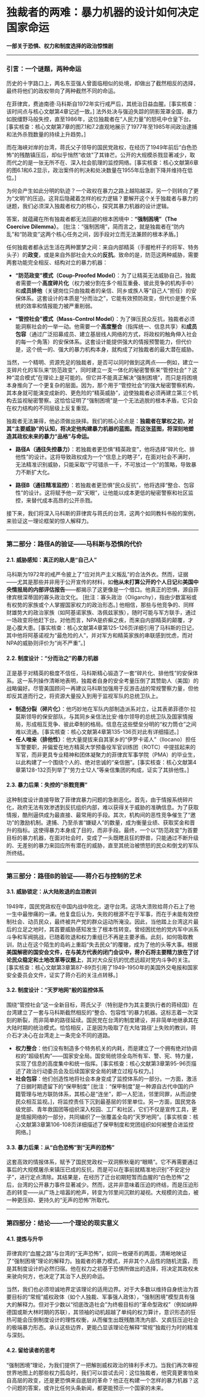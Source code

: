 # 独裁者的两难：暴力机器的设计如何决定国家命运

**一部关于恐惧、权力和制度选择的政治惊悚剧**

---

### 引言：一个谜题，两种命运

历史的十字路口上，两名东亚强人曾面临相似的处境，却做出了截然相反的选择，最终将他们的政权带向了两种截然不同的命运。

在菲律宾，费迪南德·马科斯自1972年实行戒严后，其统治日益血腥。[事实核查：该时间点与核心文献第4章记述一致。] 法外处决与强迫失踪的阴影笼罩全国，暴力如脱缰野马般失控，直至1986年，这位独裁者在“人民力量”的怒吼中仓皇下台。[事实核查：核心文献第7章的图7.1和7.2直观地展示了1977年至1985年间政治逮捕和法外杀戮数量的持续上升趋势。]

而在海峡对岸的台湾，蒋氏父子领导的国民党政权，在经历了1949年前后“白色恐怖”的残酷镇压后，却似乎悄然“收敛”了其锋芒。公开的大规模杀戮显著减少，取而代之的是一张无所不在、深入社会肌理的监控网络。[事实核查：核心文献第6章的图6.1和6.2显示，政治案件的判决和处决数量在1955年后急剧下降并维持在低位。]

为何会产生如此分明的轨迹？一个政权在暴力之路上越陷越深，另一个则转向了更为“文明”的压迫。这背后隐藏着怎样的权力逻辑？要解开这个关于独裁者与暴力的谜题，我们必须深入独裁者权力的核心，探究其暴力机器的设计逻辑。

答案，就蕴藏在所有独裁者都无法回避的根本困境中：**“强制困境”（The Coercive Dilemma）**。
[批注：“强制困境”，简而言之，就是独裁者在“防内乱”和“防政变”这两个核心任务之间，因手段对立而无法兼顾的根本矛盾。]

任何独裁者都永远生活在两种噩梦之间：来自内部精英（手握枪杆子的将军、特务头子）的**政变**，或是来自外部社会大众的**反抗**。致命的是，防范这两种威胁，需要两套功能完全相反、结构对立的暴力机器：

*   **“防范政变”模式（Coup-Proofed Model）**：为了让精英无法威胁自己，独裁者需要一个**高度碎片化**（权力被分割在多个相互重叠、彼此竞争的机构手中）和**成员排他**（关键岗位只由独裁者的亲信、同乡或族人等“自己人”担任）的安保体系。这套设计的本质是“分而治之”，它能有效预防政变，但代价是整个系统的效率和情报能力被严重削弱。

*   **“管控社会”模式（Mass-Control Model）**：为了弹压民众反抗，独裁者必须能洞察社会的一举一动。他需要一个**高度整合**（指挥统一、信息共享）和**成员包容**（通过广泛招募成员、建立基层线人网络的方式，将政权的触角伸入社会的每一个角落）的安保体系。这套设计能提供强大的情报预警能力，但代价是，这个统一的、强大的暴力机构本身，就构成了对独裁者的最大潜在威胁。

当然，一个精明、资源充足的独裁者，是否可以同时做到这两点——例如，建立一支碎片化的军队来“防范政变”，同时建立一支一体化的秘密警察来“管控社会”？这种“混合模式”在理论上是可能的。但它并不能真正解决“强制困境”，而只是将困境本身推向了一个更复杂的层面。因为，那个用于“管控社会”的强大秘密警察机构，其本身就可能演变成新的、更危险的“精英威胁”，迫使独裁者必须再建立第三个机构去监视秘密警察。这恰恰证明了“强制困境”是一个无法逃脱的根本矛盾，它只会在权力结构的不同层级上反复重现。

独裁者无法兼得，他必须做出抉择。我们的核心论点是：**独裁者在掌权之初，对其“主要威胁”的认知，将决定他构建暴力机器的蓝图。而这张蓝图，将深刻地塑造其政权未来的暴力“品格”与命运。**

*   **路径A（通往失控暴力）**：若独裁者更恐惧“精英政变”，他将选择“碎片化、排他性”的设计。这将导致政权成为一个“信息上的瞎子”，在面对社会不满时，无法精准识别威胁，只能采取“宁可错杀一千，不可放过一个”的策略，导致暴力不断扩大化。

*   **路径B（通往精准监控）**：若独裁者更恐惧“民众反抗”，他将选择“整合、包容性”的设计。这将赋予他一双“天眼”，让他能以成本更低的秘密警察和社区监控，来替代成本高昂的公开杀戮。

接下来，我们将深入马科斯的菲律宾与蒋氏的台湾，这两个如同教科书般的案例，来验证这一理论框架的惊人解释力。

---

### 第二部分：路径A的验证——马科斯与恐惧的代价

#### 2.1. 威胁感知：真正的敌人是“自己人”

马科斯为1972年的戒严令披上了“应对共产主义叛乱”的合法外衣。然而，证据——尤其是那些并非用于公开宣传的材料，如**他从未打算公开的个人日记**和**美国中央情报局的内部评估报告**——都揭示了这更像是一个借口。他真正的恐惧，源自菲律宾根深蒂固的寡头政治文化。
[批注：寡头政治（Oligarchy），指由少数富裕或有权势的家族或个人掌握国家权力的政治形态。]
他相信，那些与他竞争的、同样财雄势大的政治家族（如阿基诺家族、洛佩兹家族），随时可能与军方联手，通过一场政变将他赶下台。对他而言，NPA是疥癣之疾，而来自内部精英的颠覆，才是心腹大患。[事实核查：核心文献第4章第125-126页详细引用了马科斯的日记，其中他将阿基诺视为“最危险的人”，并对军方和精英家族的串联感到忧虑，而对NPA的威胁则评价为“尚不严重”。]

#### 2.2. 制度设计：“分而治之”的暴力机器

正是基于对精英的极度不信任，马科斯精心锻造了一套“碎片化、排他性”的安保体系。这一系列操作清晰地表明，独裁者自身的安全考量压倒了其赞助人（美国）的战略偏好。尽管美国顾问一再建议马科斯加强用于反游击战的常规警察力量，但他却反其道而行之，将资源大量投入到用于监视军队的总统卫队上。

*   **制造分裂（碎片化）**：他巧妙地在军队内部制造派系对立，让其表弟菲德尔·拉莫斯领导的保安部队，与其同乡亲信法比安·维尔领导的总统卫队及国家情报局，形成相互竞争、彼此牵制的格局。信息在这些壁垒分明的“权力筒仓”之间难以流通。[事实核查：核心文献第4章第135-136页对此有详细描述。]
*   **任人唯亲（排他性）**：他大量提拔来自其家乡的“伊罗卡诺人”（Ilocano）担任军警要职，并偏爱在地方精英大学预备役军官训练团（ROTC）中提拔起来的军官，而非更具专业精神和团体凝聚力的菲律宾军事学院（PMA）的毕业生，以此构建了一个围绕个人的、绝对忠诚的“亲信圈”。[事实核查：核心文献第4章第128-132页列举了“劳力士12人”等亲信集团的构成，证实了其排他性。]

#### 2.3. 暴力后果：失控的“杀戮竞赛”

这种制度设计直接导致了菲律宾暴力问题的急剧恶化。首先，由于情报系统碎片化，政府无法有效渗透到反抗组织内部，难以获得关于威胁的准确信息。为了获取情报，酷刑逼供成为最直接、最常用的手段。其次，机构间的恶性竞争催生了“邀功”的激励机制。逮捕、乃至杀害“嫌疑人”的数量，成为衡量业绩、获取奖金和晋升的指标。这使得暴力本身成了目的，而非手段。最终，一个以“防范政变”为首要目标的暴力机器，在面对社会时，变成了一头既瞎且狂的野兽，只能通过不断升级的、无差别的暴力来回应所有潜在的威胁，直至其统治被愤怒的民众和倒戈的军队所终结。

---

### 第三部分：路径B的验证——蒋介石与控制的艺术

#### 3.1. 威胁锁定：从大陆败退的血泪教训

1949年，国民党政权在中国内战中败北，退守台湾。这场大溃败给蒋介石上了他一生中最惨痛的一课。他复盘后认为，失败的根源不在于军事，而在于未能有效控制社会、动员民众，最终被共产党的群众运动所淹没。因此，当他踏上台湾这片最后的立足之地时，其首要威胁感知发生了根本性转变。曾经困扰他的党内军中派系斗争和军阀挑战，已随着败退和权力重组已不再是主要矛盾。此刻，如何吸取教训，防止在这个陌生的岛屿上重蹈“失去民众”的覆辙，成为了他的头等大事。根据**美国解密的国安会文件，在与美方代表的闭门会议中，蒋介石将主要精力放在了讨论民众稳定和土地改革等议题上**，其对大众反抗的忧虑远超对党内斗争的关注。[事实核查：核心文献第3章第87-89页引用了1949-1950年的美国外交电报和国家安全委员会文件，证实了蒋介石的关注点转移。]

#### 3.2. 制度设计：“天罗地网”般的监控体系

围绕“管控社会”这一全新目标，蒋氏父子（特别是作为其主要执行者的蒋经国）在台湾建立了一套与马科斯截然相反的“整合、包容性”的暴力机器。这标志着一次深刻的断裂，而非简单的路径延续。国民党在台湾的制度建设，并非简单地继承其在大陆时期的统治模式。恰恰相反，正是因为吸取了在大陆‘路径’上失败的教训，蒋介石才决心在台湾走上一条完全不同的道路。

*   **权力整合**：他们没有制造多个特务机关的内耗，而是建立了一个拥有绝对协调权的“超级机构”——国家安全局。国安局统领全岛所有军、警、宪、特力量，实现了信息的高度集中和统一指挥。[事实核查：核心文献第3章第95-96页描述了政治行动委员会及后续国家安全局的建立过程与权力。]
*   **社会包容**：他们创造性地将社会本身变成了监控体系的一部分。一方面，激活了日据时期遗留下的“保甲制度”
[批注：“保甲制度”是一种源自古代中国的户籍管理与地方联防体系，其核心是“连坐”，即一人犯法，邻里同罪，从而迫使民众相互监视。]，将监控责任下沉到最基层的邻里单位。另一方面，国民党各级党部、青年救国团等组织深入校园、工厂和社区，它们不仅是宣传工具，更是情报网络的一部分，共同编织了一张覆盖全岛的“天罗地网”。[事实核查：核心文献第3章第106-108页详细描述了保甲制度和党团组织如何被整合进监控网络。]

#### 3.3. 暴力后果：从“白色恐怖”到“无声的恐怖”

这套高效的情报体系，赋予了国民党政权一双洞察秋毫的“眼睛”。它不再需要通过事后的大规模屠杀来镇压已成的反抗，而是可以在事前就精准地识别“不安定分子”，进行定点清除。其结果是，在经历了迁台初期短暂而血腥的“白色恐怖”之后，台湾的公开暴力事件显著减少。然而，这并非意味着压迫的终结，而是压迫形态的转变——从广场上喧嚣的枪声，转变为邻里间沉默的凝视。大规模的流血，被一种更压抑、更持久的“无声的恐怖”所取代。

---

### 第四部分：结论——一个理论的现实意义

#### 4.1. 提炼与升华

菲律宾的“血腥之路”与台湾的“无声恐怖”，如同一枚硬币的两面，清晰地映证了“强制困境”理论的解释力。独裁者的暴力模式，并非其个人品性的随机流露，而是其制度设计的必然归宿。他在权力之初基于恐惧所做出的选择，将决定其政权未来驶向何方，也决定了其治下人民的命运。

当然，我们也必须坦诚地界定该理论的适用边界。对于大多数以维持自身统治为首要目标的“常规”威权政体（如个人独裁、军事强人政体），“强制困境”模型具有强大的解释力。但对于少数以“彻底改造社会”为终极目标的“革命型政权”（例如纳粹德国或斯大林时期的苏联），其领袖的动机超越了单纯的权力算计，意识形态的狂热可能会压倒制度设计的理性权衡，从而催生出既残酷清洗内部、又疯狂压迫社会的极端暴力形态。承认这些边界，更能凸显该理论在解释“常规”独裁行为时的精准与深刻。

#### 4.2. 留给读者的思考

“强制困境”理论，为我们提供了一把解剖威权政治的锋利手术刀。当我们再次审视世界地图上的那些权力孤岛时，我们可以尝试去问：这位独裁者，他究竟更害怕来自高层的政变，还是更恐惧来自底层的革命？他正在构建一个怎样的暴力机器？这个问题的答案，或许比任何头条新闻，都更能预示一个国家的未来。